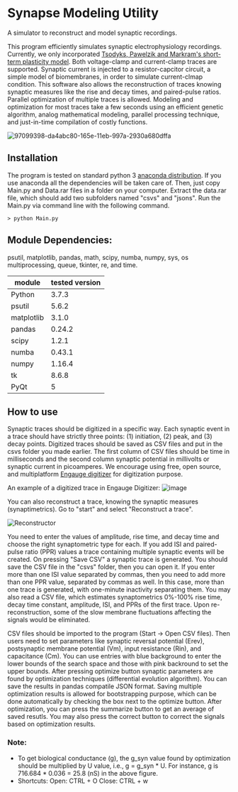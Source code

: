 # Synapse Modeling Utility
A simulator to reconstruct and model synaptic recordings.

This program efficiently simulates synaptic electrophysiology recordings. Currently, we only incorporated [Tsodyks, Pawelzik and Markram's short-term plasticity model](https://pubmed.ncbi.nlm.nih.gov/9573407/). Both voltage-clamp and current-clamp traces are supported. Synaptic current is injected to a resistor-capcitor circuit, a simple model of biomembranes, in order to simulate current-clmap condition. This software also allows the reconstruction of traces knowing synaptic measures like the rise and decay times, and paired-pulse ratios. Parallel optimization of multiple traces is allowed. Modeling and optimization for most traces take a few seconds using an efficient genetic algorithm, analog mathematical modeling, parallel processing technique, and just-in-time compilation of costly functions.

![97099398-da4abc80-165e-11eb-997a-2930a680dffa](https://user-images.githubusercontent.com/18602635/108758308-f0875d00-7518-11eb-97f0-6cdbb34c52c0.png)

## Installation
The program is tested on standard python 3 [anaconda distribution](https://www.anaconda.com/distribution/). If you use anaconda all the dependencies will be taken care of. Then, just copy Main.py and Data.rar files in a folder on your computer. Extract the data.rar file, which should add two subfolders named "csvs" and "jsons". Run the Main.py via command line with the following command.

```{cmd}
> python Main.py
```

## Module Dependencies:
psutil, matplotlib, pandas, math, scipy, numba, numpy, sys, os multiprocessing, queue, tkinter, re, and time.

|module|tested version|
|---|---|
|Python|3.7.3|
|psutil|5.6.2|
|matplotlib|3.1.0|
|pandas|0.24.2|
|scipy|1.2.1|
|numba|0.43.1|
|numpy|1.16.4|
|tk|8.6.8|
|PyQt|5|


## How to use
Synaptic traces should be digitized in a specific way. Each synaptic event in a trace should have strictly three points: (1) initiation, (2) peak, and (3) decay points. Digitized traces should be saved as CSV files and put in the csvs folder you made earlier. The first column of CSV files should be time in milliseconds and the second column synaptic potential in millivolts or synaptic current in picoamperes. We encourage using free, open source, and multiplatform [Engauge digitizer](https://github.com/markummitchell/engauge-digitizer/releases) for digitization purpose.

An example of a digitized trace in Engauge Digitizer:
![image](https://user-images.githubusercontent.com/18602635/59129236-3ca3ff80-893a-11e9-858d-bb6e74625ea6.png)

You can also reconstruct a trace, knowing the synaptic measures (synaptimetrics). Go to "start" and select "Reconstruct a trace".

![Reconstructor](https://user-images.githubusercontent.com/18602635/110882512-0da98300-82b0-11eb-90c7-5c3a3cad1eda.png)

You need to enter the values of amplitude, rise time, and decay time and choose the right synaptometric type for each. If you add ISI and paired-pulse ratio (PPR) values a trace containing multiple synaptic events will be created. On pressing "Save CSV" a synaptic trace is generated. You should save the CSV file in the "csvs" folder, then you can open it. If you enter more than one ISI value separated by commas, then you need to add more than one PPR value, separated by commas as well. In this case, more than one trace is generated, with one-minute inactivity separating them. You may also read a CSV file, which estimates synaptometrics 0%-100% rise time, decay time constant, amplitude, ISI, and PPRs of the first trace. Upon re-reconstruction, some of the slow membrane fluctuations affecting the signals would be eliminated.

CSV files should be imported to the program (Start -> Open CSV files). Then users need to set parameters like synaptic reversal potential (Erev), postsynaptic membrane potential (Vm), input resistance (Rin), and capacitance (Cm). You can use entries with blue background to enter the lower bounds of the search space and those with pink backround to set the upper bounds. After pressing optimize button synaptic parameters are found by optimization techniques (differential evolution algorithm). You can save the results in pandas compatile JSON format. Saving multiple optimization results is allowed for bootstrapping purpose, which can be done automatically by checking the box next to the optimize button. After optimization, you can press the summarize button to get an average of saved resutls. You may also press the correct button to correct the signals based on optimization results.

### Note:
* To get biological conductance (g), the g_syn value found by optimization should be multiplied by U value, i.e., g = g_syn * U. For instance, g is 716.684 * 0.036 = 25.8 (nS) in the above figure.
* Shortcuts: 
Open: CTRL + O
Close: CTRL + w
